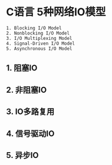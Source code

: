 # C语言 5种网络IO模型

```
1. Blocking I/O Model 
2. Nonblocking I/O Model 
3. I/O Multiplexing Model
4. Signal-Driven I/O Model
5. Asynchronous I/O Model 
```

## 1. 阻塞IO

## 2. 非阻塞IO

## 3. IO多路复用

## 4. 信号驱动IO

## 5. 异步IO